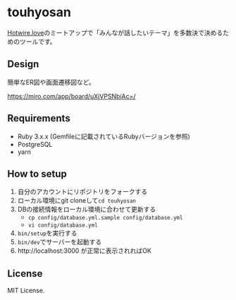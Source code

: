 # touhyosan

[Hotwire.love](https://hotwire-love.connpass.com/)のミートアップで「みんなが話したいテーマ」を多数決で決めるためのツールです。

## Design 

簡単なER図や画面遷移図など。

https://miro.com/app/board/uXjVPSNbiAc=/

## Requirements

- Ruby 3.x.x (Gemfileに記載されているRubyバージョンを参照)
- PostgreSQL
- yarn

## How to setup 

1. 自分のアカウントにリポジトリをフォークする
1. ローカル環境にgit cloneして`cd touhyosan`
1. DBの接続情報をローカル環境に合わせて更新する　
   - `cp config/database.yml.sample config/database.yml`
   - `vi config/database.yml`
1. `bin/setup`を実行する
1. `bin/dev`でサーバーを起動する
1. http://localhost:3000 が正常に表示されればOK

## License 

MIT License.
